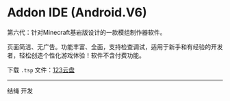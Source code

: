 # Addon IDE (Android.V6)

第六代：针对Minecraft基岩版设计的一款模组制作器软件。

页面简洁、无广告。功能丰富、全面，支持检查调试，适用于新手和有经验的开发者，轻松创造个性化游戏体验！软件不含付费功能。

下载 `.tsp` 文件：[123云盘](https://www.123pan.com/s/vhjA-SFPsH.html)

---

结绳 开发

